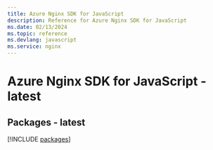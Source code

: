 ```yaml
---
title: Azure Nginx SDK for JavaScript
description: Reference for Azure Nginx SDK for JavaScript
ms.date: 02/13/2024
ms.topic: reference
ms.devlang: javascript
ms.service: nginx
---
```

# Azure Nginx SDK for JavaScript - latest
## Packages - latest
[!INCLUDE [packages](nginx-index.md)]